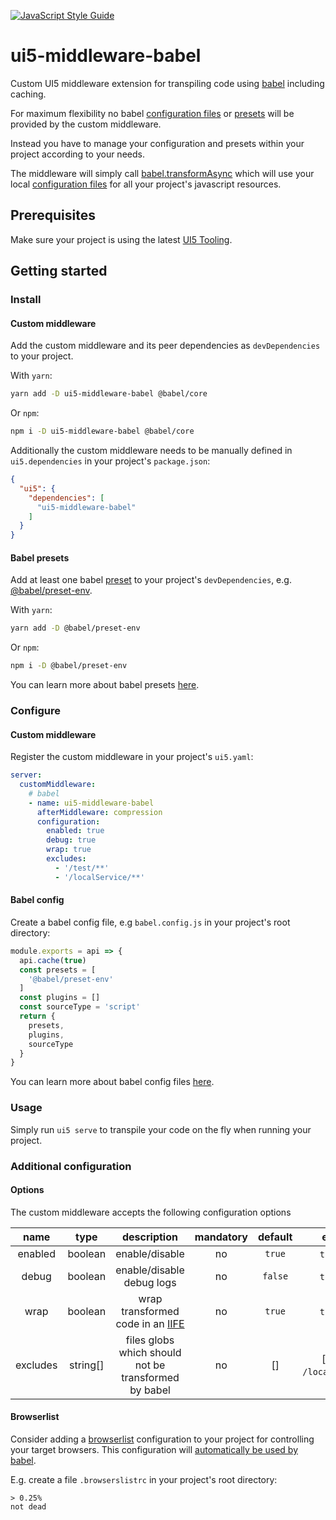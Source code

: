 [![JavaScript Style Guide](https://img.shields.io/badge/code_style-standard-brightgreen.svg)](https://standardjs.com)

# ui5-middleware-babel
Custom UI5 middleware extension for transpiling code using [babel](https://babeljs.io/) including caching.

For maximum flexibility no babel [configuration files](https://babeljs.io/docs/en/config-files) or [presets](https://babeljs.io/docs/en/presets) will be provided by the custom middleware.

Instead you have to manage your configuration and presets within your project according to your needs.

The middleware will simply call [babel.transformAsync](https://babeljs.io/docs/en/babel-core#transformasync) which will use your local [configuration files](https://babeljs.io/docs/en/config-files) for all your project's javascript resources.

## Prerequisites
Make sure your project is using the latest [UI5 Tooling](https://sap.github.io/ui5-tooling/pages/GettingStarted/).

## Getting started

### Install

#### Custom middleware
Add the custom middleware and its peer dependencies as `devDependencies` to your project.

With `yarn`:
```sh
yarn add -D ui5-middleware-babel @babel/core
```
Or `npm`:
```sh
npm i -D ui5-middleware-babel @babel/core
```

Additionally the custom middleware needs to be manually defined in `ui5.dependencies` in your project's `package.json`:
```json
{
  "ui5": {
    "dependencies": [
      "ui5-middleware-babel"
    ]
  }
}
```

#### Babel presets
Add at least one babel [preset](https://babeljs.io/docs/en/presets) to your project's `devDependencies`, e.g. [@babel/preset-env](https://babeljs.io/docs/en/babel-preset-env).

With `yarn`:
```sh
yarn add -D @babel/preset-env
```
Or `npm`:
```sh
npm i -D @babel/preset-env
```

You can learn more about babel presets [here](https://babeljs.io/docs/en/presets).

### Configure

#### Custom middleware
Register the custom middleware in your project's `ui5.yaml`:
```yaml
server:
  customMiddleware:
    # babel
    - name: ui5-middleware-babel
      afterMiddleware: compression
      configuration:
        enabled: true
        debug: true
        wrap: true
        excludes:
          - '/test/**'
          - '/localService/**'
```

#### Babel config
Create a babel config file, e.g `babel.config.js` in your project's root directory:
```javascript
module.exports = api => {
  api.cache(true)
  const presets = [
    '@babel/preset-env'
  ]
  const plugins = []
  const sourceType = 'script'
  return {
    presets,
    plugins,
    sourceType
  }
}
```
You can learn more about babel config files [here](https://babeljs.io/docs/en/config-files).

### Usage
Simply run `ui5 serve` to transpile your code on the fly when running your project.

### Additional configuration

#### Options
The custom middleware accepts the following configuration options

|   name   |   type   | description                                                                                | mandatory | default | examples                         |
|:--------:|:--------:|:------------------------------------------------------------------------------------------:|:---------:|:-------:|:--------------------------------:|
| enabled  | boolean  | enable/disable                                                                             |     no    |  `true` |          `true`, `false`         |
| debug    | boolean  | enable/disable debug logs                                                                  |     no    | `false` |          `true`, `false`         |
| wrap     | boolean  | wrap transformed code in an [IIFE](https://developer.mozilla.org/en-US/docs/Glossary/IIFE) |     no    |  `true` |          `true`, `false`         |
| excludes | string[] | files globs which should not be transformed by babel                                       |     no    |    []   | [`/test/**`, `/localService/**`] |

#### Browserlist
Consider adding a [browserlist](https://github.com/browserslist/browserslist) configuration to your project for controlling your target browsers. This configuration will [automatically be used by babel](https://babeljs.io/docs/en/babel-preset-env#browserslist-integration).

E.g. create a file `.browserslistrc` in your project's root directory:
```
> 0.25%
not dead
```
